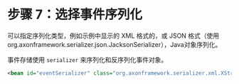 # 步骤 7：选择事件序列化

可以指定序列化类型，例如示例中显示的 XML 格式的，或 JSON 格式（使用org.axonframework.serializer.json.JacksonSerializer），Java对象序列化。

事件存储使用 `serializer` 来序列化和反序列化事件对象。

```xml
<bean id="eventSerializer" class="org.axonframework.serializer.xml.XStreamSerializer"/>
```
